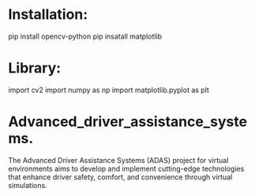 # Installation:
  pip install opencv-python
  pip insatall matplotlib
# Library:
  import cv2
  import numpy as np
  import matplotlib.pyplot as plt

# Advanced_driver_assistance_systems.
The Advanced Driver Assistance Systems (ADAS) project for virtual environments aims to develop and implement cutting-edge technologies that enhance driver safety, comfort, and convenience through virtual simulations.
